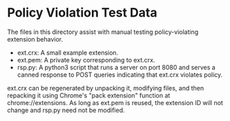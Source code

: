 # Policy Violation Test Data
The files in this directory assist with manual testing policy-violating
extension behavior.

- ext.crx: A small example extension.
- ext.pem: A private key corresponding to ext.crx.
- rsp.py: A python3 script that runs a server on port 8080 and serves a canned
response to POST queries indicating that ext.crx violates policy.

ext.crx can be regenerated by unpacking it, modifying files, and then repacking
it using Chrome's "pack extension" function at chrome://extensions. As long as
ext.pem is reused, the extension ID will not change and rsp.py need not be
modified.

